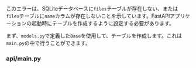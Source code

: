 このエラーは、SQLiteデータベースに`files`テーブルが存在しない、または`files`テーブルに`name`カラムが存在しないことを示しています。FastAPIアプリケーションの起動時にテーブルを作成するように設定する必要があります。

まず、`models.py`で定義した`Base`を使用して、テーブルを作成します。これは`main.py`の中で行うことができます。

### api/main.py
